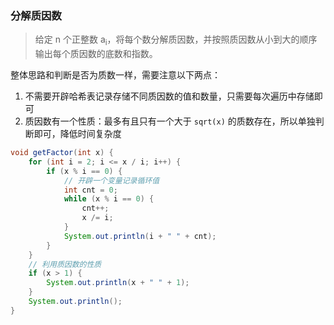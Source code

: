 ### 分解质因数

> 给定 n 个正整数 a<sub>i</sub>，将每个数分解质因数，并按照质因数从小到大的顺序输出每个质因数的底数和指数。

整体思路和判断是否为质数一样，需要注意以下两点：

1. 不需要开辟哈希表记录存储不同质因数的值和数量，只需要每次遍历中存储即可
2. 质因数有一个性质：最多有且只有一个大于 `sqrt(x)` 的质数存在，所以单独判断即可，降低时间复杂度

```java
void getFactor(int x) {
    for (int i = 2; i <= x / i; i++) {
        if (x % i == 0) {
            // 开辟一个变量记录循环值
            int cnt = 0;
            while (x % i == 0) {
                cnt++;
                x /= i;
            }
            System.out.println(i + " " + cnt);
        }
    }
    // 利用质因数的性质
    if (x > 1) {
        System.out.println(x + " " + 1);
    }
    System.out.println();
}
```

